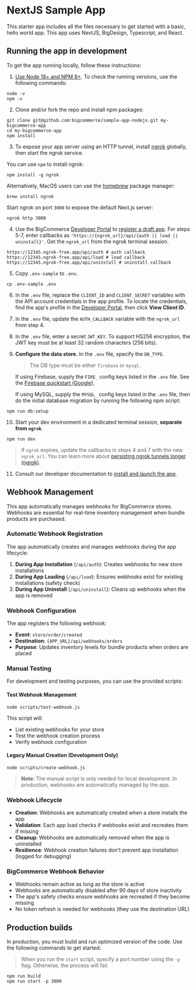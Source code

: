 # NextJS Sample App

This starter app includes all the files necessary to get started with a basic, hello world app. This app uses NextJS, BigDesign, Typescript, and React.

## Running the app in development

To get the app running locally, follow these instructions:

1. [Use Node 18+ and NPM 8+](https://docs.npmjs.com/downloading-and-installing-node-js-and-npm#checking-your-version-of-npm-and-node-js). To check the running versions, use the following commands:

```shell
node -v
npm -v
```

2. Clone and/or fork the repo and install npm packages:

```shell
git clone git@github.com:bigcommerce/sample-app-nodejs.git my-bigcommerce-app
cd my-bigcommerce-app
npm install
```

3. To expose your app server using an HTTP tunnel, install [ngrok](https://www.npmjs.com/package/ngrok#usage) globally, then start the ngrok service.

You can use `npm` to install ngrok:

```shell
npm install -g ngrok
```

Alternatively, MacOS users can use the [homebrew](https://brew.sh/) package manager:

```shell
brew install ngrok
```

Start ngrok on port `3000` to expose the default Next.js server:

```shell
ngrok http 3000
```

4. Use the BigCommerce [Developer Portal](https://devtools.bigcommerce.com) to [register a draft app](https://developer.bigcommerce.com/api-docs/apps/quick-start#register-the-app). For steps 5-7, enter callbacks as `'https://{ngrok_url}/api/{auth || load || uninstall}'`. Get the `ngrok_url` from the ngrok terminal session.

```shell
https://12345.ngrok-free.app/api/auth # auth callback
https://12345.ngrok-free.app/api/load # load callback
https://12345.ngrok-free.app/api/uninstall # uninstall callback
```

5. Copy `.env-sample` to `.env`.

```shell
cp .env-sample .env
```

6. In the `.env` file, replace the `CLIENT_ID` and `CLIENT_SECRET` variables with the API account credentials in the app profile. To locate the credentials, find the app's profile in the [Developer Portal](https://devtools.bigcommerce.com/my/apps), then click **View Client ID**.

7. In the `.env` file, update the `AUTH_CALLBACK` variable with the `ngrok_url` from step 4.

8. In the `.env` file, enter a secret `JWT_KEY`. To support HS256 encryption, the JWT key must be at least 32 random characters (256 bits).

9. **Configure the data store.** In the `.env` file, specify the `DB_TYPE`.

   > The DB type must be either `firebase` or `mysql`.

   If using Firebase, supply the `FIRE_` config keys listed in the `.env` file. See the [Firebase quickstart (Google)](https://firebase.google.com/docs/firestore/quickstart).

   If using MySQL, supply the `MYSQL_` config keys listed in the `.env` file, then do the initial database migration by running the following npm script:

```shell
npm run db:setup
```

10. Start your dev environment in a dedicated terminal session, **separate from `ngrok`**.

```shell
npm run dev
```

> If `ngrok` expires, update the callbacks in steps 4 and 7 with the new `ngrok_url`. You can learn more about [persisting ngrok tunnels longer (ngrok)](https://ngrok.com/docs/getting-started/#step-3-connect-your-agent-to-your-ngrok-account).

11. Consult our developer documentation to [install and launch the app](https://developer.bigcommerce.com/api-docs/apps/quick-start#install-the-app).

## Webhook Management

This app automatically manages webhooks for BigCommerce stores. Webhooks are essential for real-time inventory management when bundle products are purchased.

### Automatic Webhook Registration

The app automatically creates and manages webhooks during the app lifecycle:

1. **During App Installation** (`/api/auth`): Creates webhooks for new store installations
2. **During App Loading** (`/api/load`): Ensures webhooks exist for existing installations (safety check)
3. **During App Uninstall** (`/api/uninstall`): Cleans up webhooks when the app is removed

### Webhook Configuration

The app registers the following webhook:
- **Event**: `store/order/created`
- **Destination**: `{APP_URL}/api/webhooks/orders`
- **Purpose**: Updates inventory levels for bundle products when orders are placed

### Manual Testing

For development and testing purposes, you can use the provided scripts:

#### Test Webhook Management
```shell
node scripts/test-webhook.js
```

This script will:
- List existing webhooks for your store
- Test the webhook creation process
- Verify webhook configuration

#### Legacy Manual Creation (Development Only)
```shell
node scripts/create-webhook.js
```

> **Note**: The manual script is only needed for local development. In production, webhooks are automatically managed by the app.

### Webhook Lifecycle

- **Creation**: Webhooks are automatically created when a store installs the app
- **Validation**: Each app load checks if webhooks exist and recreates them if missing
- **Cleanup**: Webhooks are automatically removed when the app is uninstalled
- **Resilience**: Webhook creation failures don't prevent app installation (logged for debugging)

### BigCommerce Webhook Behavior

- Webhooks remain active as long as the store is active
- Webhooks are automatically disabled after 90 days of store inactivity
- The app's safety checks ensure webhooks are recreated if they become missing
- No token refresh is needed for webhooks (they use the destination URL)

## Production builds

In production, you must build and run optimized version of the code. Use the following commands to get started:

> When you run the `start` script, specify a port number using the `-p` flag. Otherwise, the process will fail.

```shell
npm run build
npm run start -p 3000
```
